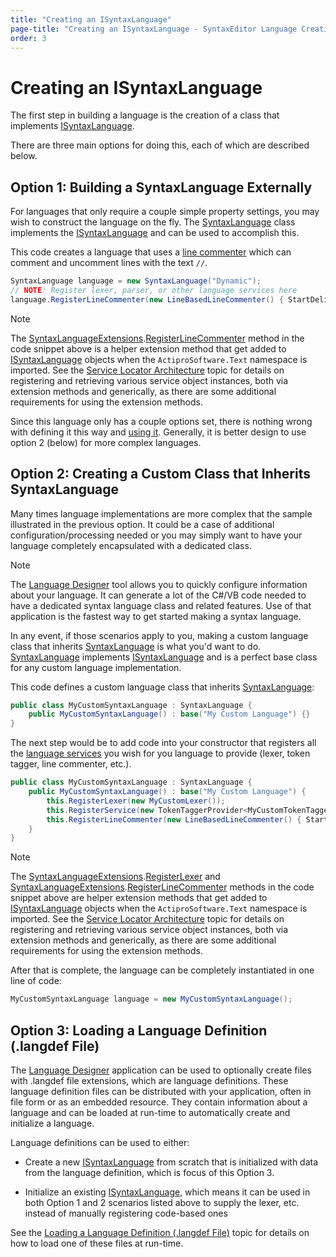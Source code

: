 ```yaml
---
title: "Creating an ISyntaxLanguage"
page-title: "Creating an ISyntaxLanguage - SyntaxEditor Language Creation Guide"
order: 3
---
```

# Creating an ISyntaxLanguage

The first step in building a language is the creation of a class that implements [ISyntaxLanguage](xref:ActiproSoftware.Text.ISyntaxLanguage).

There are three main options for doing this, each of which are described below.

## Option 1: Building a SyntaxLanguage Externally

For languages that only require a couple simple property settings, you may wish to construct the language on the fly.  The [SyntaxLanguage](xref:ActiproSoftware.Text.Implementation.SyntaxLanguage) class implements the [ISyntaxLanguage](xref:ActiproSoftware.Text.ISyntaxLanguage) and can be used to accomplish this.

This code creates a language that uses a [line commenter](feature-services/line-commenter.md) which can comment and uncomment lines with the text `//`.

```csharp
SyntaxLanguage language = new SyntaxLanguage("Dynamic");
// NOTE: Register lexer, parser, or other language services here
language.RegisterLineCommenter(new LineBasedLineCommenter() { StartDelimiter = "//" });
```

> [!NOTE]
> The [SyntaxLanguageExtensions](xref:ActiproSoftware.Text.SyntaxLanguageExtensions).[RegisterLineCommenter](xref:ActiproSoftware.Text.SyntaxLanguageExtensions.RegisterLineCommenter*) method in the code snippet above is a helper extension method that get added to [ISyntaxLanguage](xref:ActiproSoftware.Text.ISyntaxLanguage) objects when the `ActiproSoftware.Text` namespace is imported.  See the [Service Locator Architecture](service-locator-architecture.md) topic for details on registering and retrieving various service object instances, both via extension methods and generically, as there are some additional requirements for using the extension methods.

Since this language only has a couple options set, there is nothing wrong with defining it this way and [using it](using-language.md).  Generally, it is better design to use option 2 (below) for more complex languages.

## Option 2: Creating a Custom Class that Inherits SyntaxLanguage

Many times language implementations are more complex that the sample illustrated in the previous option.  It could be a case of additional configuration/processing needed or you may simply want to have your language completely encapsulated with a dedicated class.

> [!NOTE]
> The [Language Designer](../language-designer-tool/index.md) tool allows you to quickly configure information about your language.  It can generate a lot of the C#/VB code needed to have a dedicated syntax language class and related features.  Use of that application is the fastest way to get started making a syntax language.

In any event, if those scenarios apply to you, making a custom language class that inherits [SyntaxLanguage](xref:ActiproSoftware.Text.Implementation.SyntaxLanguage) is what you'd want to do. [SyntaxLanguage](xref:ActiproSoftware.Text.Implementation.SyntaxLanguage) implements [ISyntaxLanguage](xref:ActiproSoftware.Text.ISyntaxLanguage) and is a perfect base class for any custom language implementation.

This code defines a custom language class that inherits [SyntaxLanguage](xref:ActiproSoftware.Text.Implementation.SyntaxLanguage):

```csharp
public class MyCustomSyntaxLanguage : SyntaxLanguage {
	public MyCustomSyntaxLanguage() : base("My Custom Language") {}
}
```

The next step would be to add code into your constructor that registers all the [language services](feature-services/index.md) you wish for you language to provide (lexer, token tagger, line commenter, etc.).

```csharp
public class MyCustomSyntaxLanguage : SyntaxLanguage {
	public MyCustomSyntaxLanguage() : base("My Custom Language") {
		this.RegisterLexer(new MyCustomLexer());
		this.RegisterService(new TokenTaggerProvider<MyCustomTokenTagger>());
		this.RegisterLineCommenter(new LineBasedLineCommenter() { StartDelimiter = "//" });
	}
}
```

> [!NOTE]
> The [SyntaxLanguageExtensions](xref:ActiproSoftware.Text.SyntaxLanguageExtensions).[RegisterLexer](xref:ActiproSoftware.Text.SyntaxLanguageExtensions.RegisterLexer*) and [SyntaxLanguageExtensions](xref:ActiproSoftware.Text.SyntaxLanguageExtensions).[RegisterLineCommenter](xref:ActiproSoftware.Text.SyntaxLanguageExtensions.RegisterLineCommenter*) methods in the code snippet above are helper extension methods that get added to [ISyntaxLanguage](xref:ActiproSoftware.Text.ISyntaxLanguage) objects when the `ActiproSoftware.Text` namespace is imported.  See the [Service Locator Architecture](service-locator-architecture.md) topic for details on registering and retrieving various service object instances, both via extension methods and generically, as there are some additional requirements for using the extension methods.

After that is complete, the language can be completely instantiated in one line of code:

```csharp
MyCustomSyntaxLanguage language = new MyCustomSyntaxLanguage();
```

## Option 3: Loading a Language Definition (.langdef File)

The [Language Designer](../language-designer-tool/index.md) application can be used to optionally create files with .langdef file extensions, which are language definitions.  These language definition files can be distributed with your application, often in file form or as an embedded resource.  They contain information about a language and can be loaded at run-time to automatically create and initialize a language.

Language definitions can be used to either:

- Create a new [ISyntaxLanguage](xref:ActiproSoftware.Text.ISyntaxLanguage) from scratch that is initialized with data from the language definition, which is focus of this Option 3.

- Initialize an existing [ISyntaxLanguage](xref:ActiproSoftware.Text.ISyntaxLanguage), which means it can be used in both Option 1 and 2 scenarios listed above to supply the lexer, etc. instead of manually registering code-based ones

See the [Loading a Language Definition (.langdef File)](loading-lang-def.md) topic for details on how to load one of these files at run-time.
